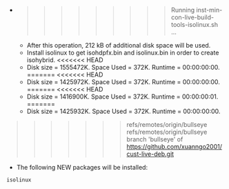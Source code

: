 * >>>>>>>>> Running inst-min-con-live-build-tools-isolinux.sh ...
  * After this operation, 212 kB of additional disk space will be used.
  * Install isolinux to get isohdpfx.bin and isolinux.bin in order to create isohybrid.
<<<<<<< HEAD
  * Disk size = 1555472K. Space Used = 372K. Runtime = 00:00:00:00.
=======
<<<<<<< HEAD
  * Disk size = 1425972K. Space Used = 372K. Runtime = 00:00:00:00.
=======
<<<<<<< HEAD
  * Disk size = 1416900K. Space Used = 372K. Runtime = 00:00:00:01.
=======
  * Disk size = 1425932K. Space Used = 372K. Runtime = 00:00:00:00.
>>>>>>> refs/remotes/origin/bullseye
>>>>>>> refs/remotes/origin/bullseye
>>>>>>> branch 'bullseye' of https://github.com/xuanngo2001/cust-live-deb.git
  * The following NEW packages will be installed:
  ```bash
isolinux
  ```
